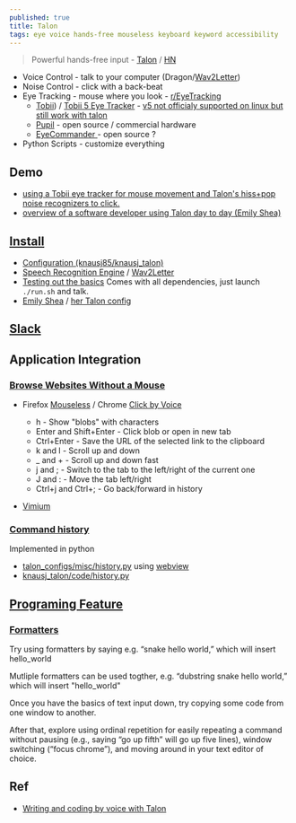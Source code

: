```yaml
---
published: true
title: Talon
tags: eye voice hands-free mouseless keyboard keyword accessibility
---
```

> Powerful hands-free input - [Talon](https://talonvoice.com/) / [HN](https://news.ycombinator.com/item?id=18793378)

- Voice Control - talk to your computer (Dragon/[Wav2Letter](https://github.com/facebookresearch/wav2letter))
- Noise Control - click with a back-beat
- Eye Tracking - mouse where you look - [r/EyeTracking](https://www.reddit.com/r/EyeTracking/)
	- [Tobii](https://www.microsoft.com/en-us/p/tobii-eye-tracker-4c/8nrkslb6l3m4?activetab=pivot:overviewtab)) / [Tobii 5 Eye Tracker](https://talon.wiki/tobii_5/) - [v5 not officialy supported on linux but still work with talon](https://www.reddit.com/r/EyeTracking/comments/r0sczn/mouse_movement_replacement_on_linux/)
	- [Pupil](https://github.com/pupil-labs/pupil) - open source / commercial hardware
    - [EyeCommander ](https://github.com/AceCentre/EyeCommander) - open source ?
- Python Scripts - customize everything

## Demo
- [using a Tobii eye tracker for mouse movement and Talon's hiss+pop noise recognizers to click.](https://www.youtube.com/watch?v=i6_fdMtmv6c)
- [overview of a software developer using Talon day to day (Emily Shea)](https://www.deconstructconf.com/2019/emily-shea-voice-driven-development)

## [Install](https://talon.wiki/getting_started/)
- [Configuration (knausj85/knausj_talon)](https://talon.wiki/getting_started/#configuration)
- [Speech Recognition Engine](https://talon.wiki/getting_started/#speech-recognition-engine) / [Wav2Letter](https://talonvoice.com/docs/#wav2letter-setup)
- [Testing out the basics](https://talon.wiki/getting_started/#testing-out-the-basics) Comes with all dependencies, just launch `./run.sh` and talk.
- [Emily Shea](https://whalequench.club/blog/2019/09/03/learning-to-speak-code.html) / [her Talon config](https://github.com/2shea/talon_configs)

## [Slack](https://app.slack.com/client/T7FPSMV8F/C7ENXA7C4/thread/C9MBPTXD4-1585332125.019400?cdn_fallback=2)

## Application Integration
### [Browse Websites Without a Mouse](https://www.techjunkie.com/browse-web-without-mouse/)
- Firefox [Mouseless](https://addons.mozilla.org/en-US/firefox/addon/mouseless-plugin/) / Chrome [Click by Voice](https://github.com/mdbridge/click-by-voice)
	- h - Show "blobs" with characters
	- Enter and Shift+Enter - Click blob or open in new tab
	- Ctrl+Enter - Save the URL of the selected link to the clipboard
	- k and l - Scroll up and down
	- _ and + - Scroll up and down fast
	- j and ; - Switch to the tab to the left/right of the current one
	- J and : - Move the tab left/right
	- Ctrl+j and Ctrl+; - Go back/forward in history

- [Vimium](https://news.ycombinator.com/item?id=28045342)

### [Command history](https://www.youtube.com/watch?v=RA0idiJkZOg)
Implemented in python
- [talon_configs/misc/history.py](https://github.com/2shea/talon_configs/blob/91146558abe0fe0d460dfb05c3daf694649de59f/misc/history.py) using [webview](https://pypi.org/project/pywebview/)
- [knausj_talon/code/history.py](https://github.com/knausj85/knausj_talon/blob/d8eb8fd6cb0dff36d70f5243ac2da257f2bfeb12/code/history.py)

## [Programing Feature](https://github.com/joshwcomeau/talon-commands#getting-started-with-talon-for-coding-with-this-depot)
### [Formatters](https://github.com/knausj85/knausj_talon/blob/master/code/formatters.py#L102)
Try using formatters by saying e.g. “snake hello world,” which will insert hello_world

Mutliple formatters can be used togther, e.g. “dubstring snake hello world,” which will insert "hello_world"

Once you have the basics of text input down, try copying some code from one window to another.

After that, explore using ordinal repetition for easily repeating a command without pausing (e.g., saying “go up fifth” will go up five lines), window switching (“focus chrome”), and moving around in your text editor of choice.

## Ref
- [Writing and coding by voice with Talon](https://news.ycombinator.com/item?id=18793378)
